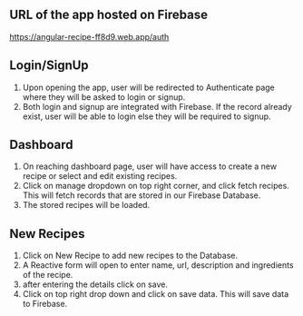 ## URL of the app hosted on Firebase

https://angular-recipe-ff8d9.web.app/auth

## Login/SignUp

1. Upon opening the app, user will be redirected to Authenticate page where they will be asked to login or signup.
2. Both login and signup are integrated with Firebase. If the record already exist, user will be able to login else they will be required to signup.

## Dashboard

1. On reaching dashboard page, user will have access to create a new recipe or select and edit existing recipes.
2. Click on manage dropdown on top right corner, and click fetch recipes. This will fetch records that are stored in our Firebase Database.
3. The stored recipes will be loaded.

## New Recipes

1. Click on New Recipe to add new recipes to the Database.
2. A Reactive form will open to enter name, url, description and ingredients of the recipe.
3. after entering the details click on save.
4. Click on top right drop down and click on save data. This will save data to Firebase.